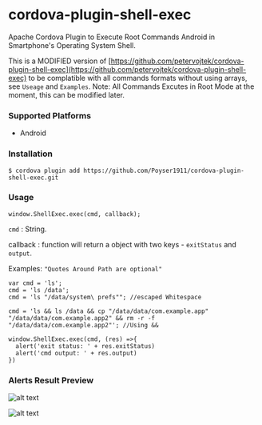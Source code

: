 # cordova-plugin-shell-exec

Apache Cordova Plugin to Execute Root Commands Android in Smartphone's Operating System Shell.


This is a MODIFIED version of [https://github.com/petervojtek/cordova-plugin-shell-exec](https://github.com/petervojtek/cordova-plugin-shell-exec) to be complatible with all commands formats without using arrays, see `Useage` and `Examples`.
Note: All Commands Excutes in Root Mode at the moment, this can be modified later.


### Supported Platforms

* Android

### Installation

`$ cordova plugin add https://github.com/Poyser1911/cordova-plugin-shell-exec.git`

### Usage

```
window.ShellExec.exec(cmd, callback);
```

`cmd` : String.

callback : function will return a object with two keys - `exitStatus` and `output`.

Examples: `"Quotes Around Path are optional"`
```
var cmd = 'ls';
cmd = 'ls /data';
cmd = 'ls "/data/system\ prefs""; //escaped Whitespace

cmd = 'ls && ls /data && cp "/data/data/com.example.app" "/data/data/com.example.app2" && rm -r -f  "/data/data/com.example.app2"'; //Using &&
```

```
window.ShellExec.exec(cmd, (res) =>{
  alert('exit status: ' + res.exitStatus)
  alert('cmd output: ' + res.output)
})
```
### Alerts Result Preview
![alt text](http://poyser.pw/git/images/exitStatus.png"exitStatus")



![alt text](http://poyser.pw/git/images/output.png"output")


```


